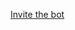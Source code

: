[Invite the bot](https://discordapp.com/oauth2/authorize?client_id=481894520741691393&scope=bot&permissions=347200)
